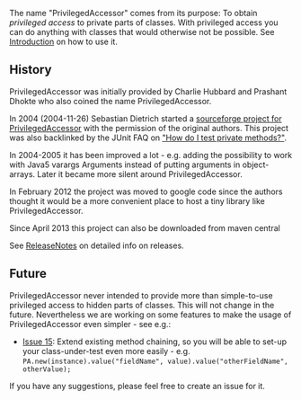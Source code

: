 The name "PrivilegedAccessor" comes from its purpose: To obtain _privileged access_ to private parts of classes. With privileged access you can do anything with classes that would otherwise not be possible. See [Introduction](Introduction.md) on how to use it.

## History ##
PrivilegedAccessor was initially provided by Charlie Hubbard and Prashant Dhokte who also coined the name PrivilegedAccessor.

In 2004 (2004-11-26) Sebastian Dietrich started a [sourceforge project for PrivilegedAccessor](https://sourceforge.net/projects/privaccessor/) with the permission of the original authors. This project was also backlinked by the JUnit FAQ on ["How do I test private methods?"](http://junit.sourceforge.net/doc/faq/faq.htm#tests_11).

In 2004-2005 it has been improved a lot - e.g. adding the possibility to work with Java5 varargs Arguments instead of putting arguments in object-arrays. Later it became more silent around PrivilegedAccessor.

In February 2012 the project was moved to google code since the authors thought it would be a more convenient place to host a tiny library like PrivilegedAccessor.

Since April 2013 this project can also be downloaded from maven central

See [ReleaseNotes](ReleaseNotes.md) on detailed info on releases.

## Future ##
PrivilegedAccessor never intended to provide more than simple-to-use privileged access to hidden parts of classes. This will not change in the future.
Nevertheless we are working on some features to make the usage of PrivilegedAccessor even simpler - see e.g.:
  * [Issue 15](https://code.google.com/p/privilegedaccessor/issues/detail?id=15): Extend existing method chaining, so you will be able to set-up your class-under-test even more easily - e.g. `PA.new(instance).value("fieldName", value).value("otherFieldName", otherValue);`

If you have any suggestions, please feel free to create an issue for it.